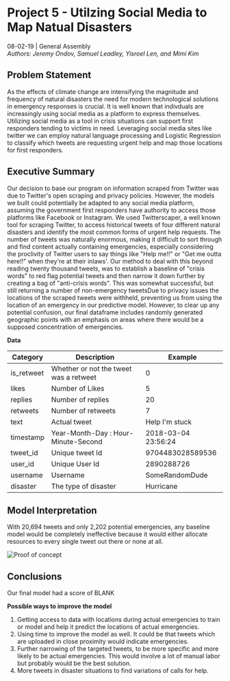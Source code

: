 # Project 5 - Utilzing Social Media to Map Natual Disasters
08-02-19 | General Assembly <br>
*Authors: Jeremy Ondov, Samuel Leadley, Yisroel Len, and Mimi Kim*

## Problem Statement
As the effects of climate change are intensifying the magnitude and frequency of natural disasters the need for modern technological solutions in emergency responses is crucial. It is well known that indivduals are increasingly using social media as a platform to express themselves. Utilizing social media as a tool in crisis situations can support first responders tending to victims in need. Leveraging social media sites like twitter we can employ natural language processing and Logistic Regression to classify which tweets are requesting urgent help and map those locations for first responders. 
## Executive Summary
Our decision to base our program on information scraped from Twitter was due to Twitter's open scraping and privacy policies. However, the models we built could potentially be adapted to any social media platform, assuming the government first responders have authority to access those platforms like Facebook or Instagram. We used Twitterscaper, a well known tool for scraping Twitter, to access historical tweets of four different natural disasters and identify the most common forms of urgent help requests. The number of tweets was naturally enormous, making it difficult to sort through and find content actually containing emergencies, especially considering the proclivity of Twitter users to say things like "Help me!!" or "Get me outta here!!" when they're at their inlaws'. Our method to deal with this beyond reading twenty thousand tweets, was to establish a baseline of "crisis words" to red flag potential tweets and then narrow it down further by creating a bag of "anti-crisis words". This was somewhat successful, but still returning a number of non-emergency tweetsDue to privacy issues the locations of the scraped tweets were withheld, preventing us from using the location of an emergency in our predictive model. However, to clear up any potential confusion, our final dataframe includes randomly generated geographic points with an emphasis on areas where there would be a supposed concentration of emergencies. 

**Data**

|Category|Description|Example|
|---|---|---|
|is_retweet|Whether or not the tweet was a retweet|0|
|likes|Number of Likes|5|
|replies|Number of replies|20|
|retweets|Number of retweets|7 |
|text|Actual tweet|Help I'm stuck|
|timestamp|Year-Month-Day : Hour-Minute-Second|2018-03-04 23:56:24|
|tweet_id|Unique tweet Id|9704483028589536|
|user_id|Unique User Id|2890288726|
|username|Username|SomeRandomDude|
|disaster|The type of disaster|Hurricane|

## Model Interpretation
With 20,694 tweets and only 2,202 potential emergencies, any baseline model would be completely ineffective because it would either allocate resources to every single tweet out there or none at all. 

![Proof of concept](/Images/Example.png)

## Conclusions
Our final model had a score of BLANK 

**Possible ways to improve the model**
1) Getting access to data with locations during actual emergencies to train or model and help it predict the locations of actual emergencies.
2) Using time to improve the model as well. It could be that tweets which are uploaded in close proximity would indicate emergencies.
3) Further narrowing of the targeted tweets, to be more specific and more likely to be actual emergencies. This would involve a lot of manual labor but probably would be the best solution.
4) More tweets in disaster situations to find variations of calls for help.



